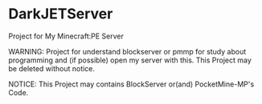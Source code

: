 DarkJETServer
=============

Project for My Minecraft:PE Server

WARNING: Project for understand blockserver or pmmp for study about programming and (if possible) open my server with this. This Project may be deleted without notice.

NOTICE: This Project may contains BlockServer or(and) PocketMine-MP's Code.